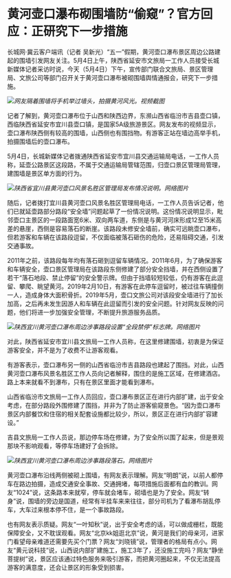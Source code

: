 # 黄河壶口瀑布砌围墙防“偷窥”？官方回应：正研究下一步措施

长城网·冀云客户端讯（记者
吴新光）“五一”假期，黄河壶口瀑布景区周边公路建起的围墙引发网友关注。5月4日上午，陕西省延安市文旅局一工作人员接受长城新媒体记者采访时说，今天（5月4日）下午，宣传部门联合文旅局、景区管理局、文旅公司等部门召开关于黄河壶口瀑布被砌围墙舆情通报会，研究下一步措施。

![](https://inews.gtimg.com/om_bt/OQtJ-7S11I-7lgNf1Hg3jFvGH8gInsE7qPpB2xByj0b0cAA/1000)_网友隔着围墙将手机举过墙头，拍摄黄河风光。视频截图_

记者了解到，黄河壶口瀑布位于山西和陕西边界，东濒山西省临汾市吉县壶口镇，西临陕西省延安市宜川县壶口镇，是国家5A级旅游景区。网友发布的视频显示，壶口瀑布陕西侧有较高的围墙，山西侧也有围挡物。有游客正站在墙边高举手机，拍摄围墙后的壶口瀑布。

5月4日，长城新媒体记者拨通陕西省延安市宜川县交通运输局电话，一工作人员称，延壶公路景区这段路，不属于交通运输局管辖范围，归壶口景区管理局管理，建围墙是景区单方面的行为。

![](https://inews.gtimg.com/om_bt/OmSIxNd32ksSVYFbOstOdmrJ2CumL5SQzFMCRswuYcjdIAA/1000)_陕西省宜川县黄河壶口风景名胜区管理局发布情况说明。网络图片_

随后，记者拨打宜川县黄河壶口风景名胜区管理局电话，一工作人员告诉记者，他们已就延壶路部分路段“安全墙”问题起草了一份情况说明。这份情况说明显示，毗邻壶口主景区的一段路面宽6米、双向两车道，东侧是与黄河河床形成12至15米高差的悬崖，西侧是容易落石的断崖。该路段未修安全墙前，确实可远眺壶口瀑布，但若游客和车辆在该路段逗留，不仅面临被落石砸伤的危险，还易阻碍交通，引发交通事故。

2011年之前，该路段每年均有落石砸到逗留车辆情况。2011年6月，为了确保游客和车辆安全，壶口景区管理局在该路段东侧修建了部分安全挡墙，并在西侧设置了若干“落石地段、禁止停留”的安全警示牌。但由于挡墙较短较低，仍有游客在此逗留、攀爬、眺望黄河。2019年2月10日，有游客在此停车逗留时，被过往车辆撞倒一人，造成身体大面积骨折。2019年5月，壶口文旅公司对该段安全墙进行了加长加高，之后再未发生因游人和车辆在此逗留而引发的安全问题。针对网友反映的问题，他们将进一步加强安全管理，不断提升旅游服务品质。

![](https://inews.gtimg.com/om_bt/OOe2RMTJVfTknhXrEwX85c_T6niNifZqX8uY-itpjc2-YAA/1000)_陕西宜川黄河壶口瀑布周边涉事路段设置“全段禁停”标志牌。网络图片_

对此，陕西省延安市宜川县文旅局一工作人员称，在这里修建围墙，初衷是为保证游客安全，并不是为了收费不让游客观看。

有游客表示，壶口瀑布另一侧的山西省临汾市吉县路段也建起了围挡。对此，山西黄河壶口瀑布风景名胜区工作人员向记者解释，围住的是施工区域，在修建酒店。路上本来就看不到瀑布，只有在景区里面才能看到瀑布。

山西省临汾市文旅局一工作人员回应，壶口瀑布景区正在进行内部扩建，出于安全考虑，在部分路段外围修建了围挡，并非为了防止游客偷窥景色。“因为壶口瀑布景区内部餐饮和住宿的相关配套设施都比较少，所以，景区正在进行内部扩容建设。”

吉县文旅局一工作人员说，那边停车场在修建，为了安全所以围了起来，但是景观那块不影响观看，等停车场建好了会拆除。

![](https://inews.gtimg.com/om_bt/OajGEDS_65S7F9wb4OGSXMkVVFMNJe5P1v1mi5h6UBz-YAA/1000)_陕西宜川黄河壶口瀑布周边涉事路段落石。网络图片_

黄河壶口瀑布沿线两侧被砌上围墙，有网友表示理解。网友“明朗”说，以前人都停车在路边拍摄，造成交通安全事故、交通拥堵，每项措施后面都有血的教训。网友“1024”说，这条路本来就窄，停车就会堵车，砌墙也是为了安全。网友“转身”说，围墙的旁边是国道，经常有半挂车来来往往，部分司机为了看瀑布胡乱停车，大车过来根本停不住，是一个事故路段。

也有网友表示质疑。网友“一叶知秋”说，出于安全考虑的话，可以做成栅栏，既能保障安全，又不耽误观看。网友“北京kk姐逛北京”说，黄河是我们的母亲河，进家门看望母亲难道还需要先买个门票？网友“刘晓镜”说，管理者的格局有点小。网友“黄元说科技”说，山西说内部扩建施工，施工3年了，还没施工完吗？网友“静坐菩提树”说，景区应该通过特色服务来吸引游客，而把黄河圈起来，不仅无法提高游客的满意度，还会让景区的形象受到损害。

